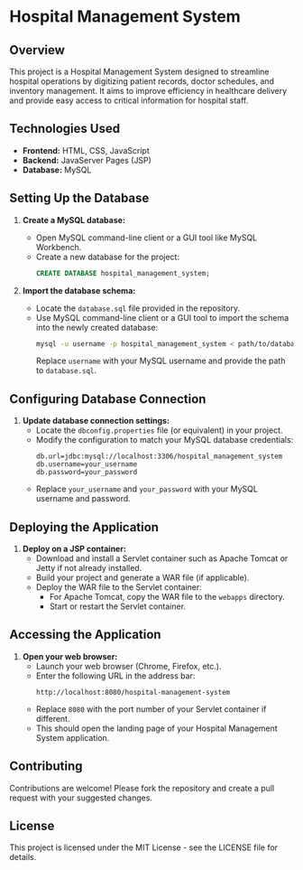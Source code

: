 # Hospital Management System

## Overview
This project is a Hospital Management System designed to streamline hospital operations by digitizing patient records, doctor schedules, and inventory management. It aims to improve efficiency in healthcare delivery and provide easy access to critical information for hospital staff.

## Technologies Used
- **Frontend:** HTML, CSS, JavaScript
- **Backend:** JavaServer Pages (JSP)
- **Database:** MySQL

## Setting Up the Database

1. **Create a MySQL database:**
   - Open MySQL command-line client or a GUI tool like MySQL Workbench.
   - Create a new database for the project:
     ```sql
     CREATE DATABASE hospital_management_system;
     ```

2. **Import the database schema:**
   - Locate the `database.sql` file provided in the repository.
   - Use MySQL command-line client or a GUI tool to import the schema into the newly created database:
     ```bash
     mysql -u username -p hospital_management_system < path/to/database.sql
     ```
     Replace `username` with your MySQL username and provide the path to `database.sql`.

## Configuring Database Connection

1. **Update database connection settings:**
   - Locate the `dbconfig.properties` file (or equivalent) in your project.
   - Modify the configuration to match your MySQL database credentials:
     ```properties
     db.url=jdbc:mysql://localhost:3306/hospital_management_system
     db.username=your_username
     db.password=your_password
     ```
   - Replace `your_username` and `your_password` with your MySQL username and password.

## Deploying the Application

1. **Deploy on a JSP container:**
   - Download and install a Servlet container such as Apache Tomcat or Jetty if not already installed.
   - Build your project and generate a WAR file (if applicable).
   - Deploy the WAR file to the Servlet container:
     - For Apache Tomcat, copy the WAR file to the `webapps` directory.
     - Start or restart the Servlet container.

## Accessing the Application

1. **Open your web browser:**
   - Launch your web browser (Chrome, Firefox, etc.).
   - Enter the following URL in the address bar:
     ```
     http://localhost:8080/hospital-management-system
     ```
   - Replace `8080` with the port number of your Servlet container if different.
   - This should open the landing page of your Hospital Management System application.

 ## Contributing

Contributions are welcome! Please fork the repository and create a pull request with your suggested changes.

## License

This project is licensed under the MIT License - see the LICENSE file for details.
